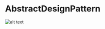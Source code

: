 # AbstractDesignPattern

![alt text]([http://url/to/img.png](https://avatars.mds.yandex.net/i?id=e8f8bb933cd7a1b86fe381ef5eab5f77-5194348-images-thumbs&n=13))
